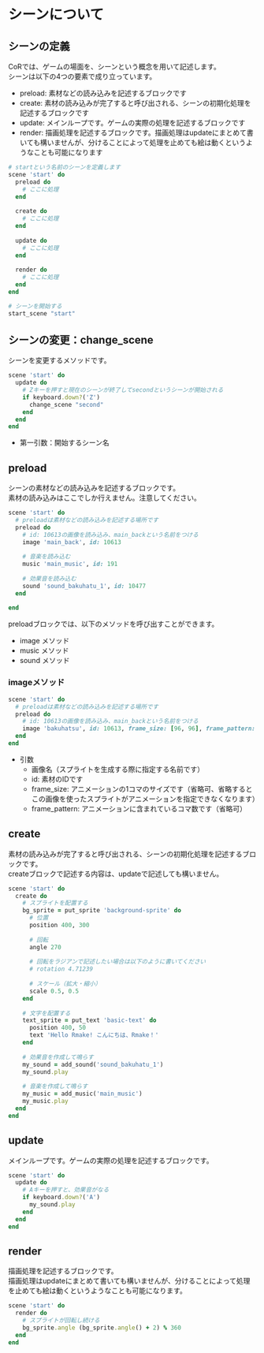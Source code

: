 # シーンについて

## シーンの定義

CoRでは、ゲームの場面を、シーンという概念を用いて記述します。  
シーンは以下の4つの要素で成り立っています。

* preload: 素材などの読み込みを記述するブロックです
* create: 素材の読み込みが完了すると呼び出される、シーンの初期化処理を記述するブロックです
* update: メインループです。ゲームの実際の処理を記述するブロックです
* render: 描画処理を記述するブロックです。描画処理はupdateにまとめて書いても構いませんが、分けることによって処理を止めても絵は動くというようなことも可能になります

```ruby
# startという名前のシーンを定義します
scene 'start' do
  preload do 
    # ここに処理
  end
  
  create do
    # ここに処理
  end
  
  update do
    # ここに処理
  end
  
  render do
    # ここに処理
  end
end

# シーンを開始する
start_scene "start"
```

## シーンの変更：change_scene

シーンを変更するメソッドです。

```ruby
scene 'start' do
  update do
    # Zキーを押すと現在のシーンが終了してsecondというシーンが開始される
    if keyboard.down?('Z')
      change_scene "second"
    end
  end
end
```

* 第一引数：開始するシーン名

## preload

シーンの素材などの読み込みを記述するブロックです。  
素材の読み込みはここでしか行えません。注意してください。

```ruby
scene 'start' do
  # preloadは素材などの読み込みを記述する場所です
  preload do 
    # id: 10613の画像を読み込み、main_backという名前をつける
    image 'main_back', id: 10613
    
    # 音楽を読み込む
    music 'main_music', id: 191
    
    # 効果音を読み込む
    sound 'sound_bakuhatu_1', id: 10477
  end

end
```

preloadブロックでは、以下のメソッドを呼び出すことができます。

* image メソッド
* music メソッド
* sound メソッド

### imageメソッド

```ruby
scene 'start' do
  # preloadは素材などの読み込みを記述する場所です
  preload do 
    # id: 10613の画像を読み込み、main_backという名前をつける
    image 'bakuhatsu', id: 10613, frame_size: [96, 96], frame_pattern: 16
  end
end
```

* 引数
  * 画像名（スプライトを生成する際に指定する名前です）
  * id: 素材のIDです
  * frame_size: アニメーションの1コマのサイズです（省略可、省略するとこの画像を使ったスプライトがアニメーションを指定できなくなります）
  * frame_pattern: アニメーションに含まれているコマ数です（省略可）

## create

素材の読み込みが完了すると呼び出される、シーンの初期化処理を記述するブロックです。  
createブロックで記述する内容は、updateで記述しても構いません。

```ruby
scene 'start' do
  create do
    # スプライトを配置する
    bg_sprite = put_sprite 'background-sprite' do
      # 位置
      position 400, 300
      
      # 回転
      angle 270
      
      # 回転をラジアンで記述したい場合は以下のように書いてください
      # rotation 4.71239
      
      # スケール（拡大・縮小）
      scale 0.5, 0.5
    end
    
    # 文字を配置する
    text_sprite = put_text 'basic-text' do
      position 400, 50
      text 'Hello Rmake! こんにちは、Rmake！'
    end
    
    # 効果音を作成して鳴らす
    my_sound = add_sound('sound_bakuhatu_1')
    my_sound.play
    
    # 音楽を作成して鳴らす
    my_music = add_music('main_music')
    my_music.play
  end
end
```

## update

メインループです。ゲームの実際の処理を記述するブロックです。

```ruby
scene 'start' do
  update do
    # Aキーを押すと、効果音がなる
    if keyboard.down?('A')
      my_sound.play
    end
  end
end
```


## render

描画処理を記述するブロックです。  
描画処理はupdateにまとめて書いても構いませんが、分けることによって処理を止めても絵は動くというようなことも可能になります。

```ruby
scene 'start' do
  render do
    # スプライトが回転し続ける
    bg_sprite.angle (bg_sprite.angle() + 2) % 360
  end
end
```

